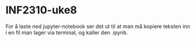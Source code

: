 # INF2310-uke8

For å laste ned jupyter-notebook ser det ut til at man må kopiere teksten inn i en fil man lager via terminal, og kaller den .ipynb.
